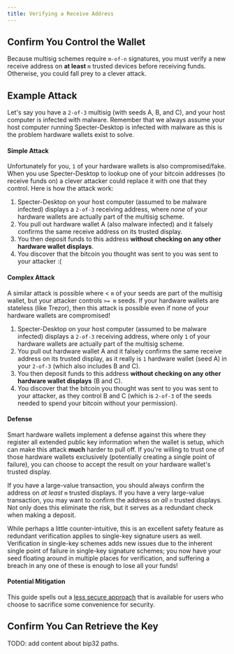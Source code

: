 ```yaml
---
title: Verifying a Receive Address
---
```


## Confirm You Control the Wallet
Because multisig schemes require `m-of-n` signatures, you must verify a new receive address on **at least** `m` trusted devices before receiving funds.
Otherwise, you could fall prey to a clever attack.

## Example Attack

Let's say you have a `2-of-3` multisig (with seeds A, B, and C), and your host computer is infected with malware.
Remember that we always assume your host computer running Specter-Desktop is infected with malware as this is the problem hardware wallets exist to solve.

#### Simple Attack
Unfortunately for you, `1` of your hardware wallets is also compromised/fake.
When you use Specter-Desktop to lookup one of your bitcoin addresses (to receive funds on) a clever attacker could replace it with one that they control.
Here is how the attack work:

1. Specter-Desktop on your host computer (assumed to be malware infected) displays a `2-of-3` receiving address, where *none* of your hardware wallets are actually part of the multisig scheme.
1. You pull out hardware wallet A (also malware infected) and it falsely confirms the same receive address on its trusted display.
1. You then deposit funds to this address **without checking on any other hardware wallet displays**.
1. You discover that the bitcoin you thought was sent to you was sent to your attacker :(

#### Complex Attack
A similar attack is possible where < `m` of your seeds are part of the multisig wallet, but your attacker controls `>= m` seeds.
If your hardware wallets are stateless (like Trezor), then this attack is possible even if none of your hardware wallets are compromised!

1. Specter-Desktop on your host computer (assumed to be malware infected) displays a `2-of-3` receiving address, where only `1` of your hardware wallets are actually part of the multisig scheme.
1. You pull out hardware wallet A and it falsely confirms the same receive address on its trusted display, as it really is `1` hardware wallet (seed A) in your `2-of-3` (which also includes B and C).
1. You then deposit funds to this address **without checking on any other hardware wallet displays** (B and C).
1. You discover that the bitcoin you thought was sent to you was sent to your attacker, as they control B and C (which is `2-of-3` of the seeds needed to spend your bitcoin without your permission).

#### Defense
Smart hardware wallets implement a defense against this where they register all extended public key information when the wallet is setup, which can make this attack **much** harder to pull off.
If you're willing to trust one of those hardware wallets exclusively (potentially creating a single point of failure), you can choose to accept the result on your hardware wallet's trusted display.

If you have a large-value transaction, you should always confirm the address on *at least* `m` trusted displays.
If you have a very large-value transaction, you may want to confirm the address on *all* `n` trusted displays.
Not only does this eliminate the risk, but it serves as a redundant check when making a deposit.

While perhaps a little counter-intuitive, this is an excellent safety feature as redundant verification applies to single-key signature users as well.
Verification in single-key schemes adds new issues due to the inherent single point of failure in single-key signature schemes; you now have your seed floating around in multiple places for verification, and suffering a breach in any one of these is enough to lose all your funds!

#### Potential Mitigation
This guide spells out a [less secure approach](/verify-receive-address/advanced) that is available for users who choose to sacrifice some convenience for security.

## Confirm You Can Retrieve the Key

TODO: add content about bip32 paths.
